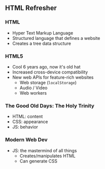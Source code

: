 ## HTML Refresher

### HTML

* Hyper Text Markup Language
* Structured language that defines a website
* Creates a tree data structure

### HTML5

* Cool 6 years ago, now it's old hat
* Increased cross-device compatibility
* New web APIs for feature-rich websites
  * Web storage (`localStorage`)
  * Audio / Video
  * Web workers

### The Good Old Days: The Holy Trinity

* HTML: content
* CSS: appearance
* JS: behavior

### Modern Web Dev

* JS: the mastermind of all things
  * Creates/manipulates HTML
  * Can generate CSS
